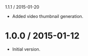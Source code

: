 1.1.1 / 2015-01-20

  * Added video thumbnail generation.

1.0.0 / 2015-01-12
==================

  * Initial version.

